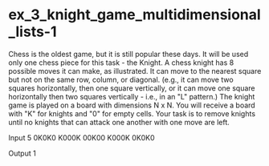 # ex_3_knight_game_multidimensional_lists-1

Chess is the oldest game, but it is still popular these days. It will be used only one chess piece for this task - the Knight. 
A chess knight has 8 possible moves it can make, as illustrated. It can move to the nearest square but not on the same row, column, or diagonal. (e.g., it can move two squares horizontally, then one square vertically, or it can move one square horizontally then two squares vertically - i.e., in an "L" pattern.) 
The knight game is played on a board with dimensions N x N.
You will receive a board with "K" for knights and "0" for empty cells. Your task is to remove knights until no knights that can attack one another with one move are left.

Input
5 
0K0K0
K000K
00K00
K000K
0K0K0

Output
1

